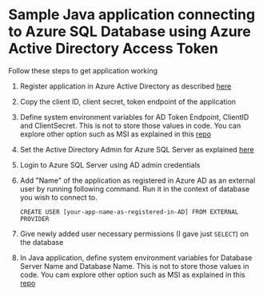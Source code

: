 # Sample Java application connecting to Azure SQL Database using Azure Active Directory Access Token

Follow these steps to get application working

1. Register application in Azure Active Directory as described  [here](https://docs.microsoft.com/en-us/azure/active-directory/develop/active-directory-integrating-applications)
2. Copy the client ID, client secret, token endpoint of the application
3. Define system environment variables for AD Token Endpoint, ClientID and ClientSecret. This is not to store those values in code. You can explore other option such as MSI as explained in this [repo](https://github.com/Mahesh-MSFT/JavaSQLWithAKVandMSI)
3. Set the Active Directory Admin for Azure SQL Server as explained [here](https://github.com/MicrosoftDocs/azure-docs/blob/master/articles/sql-database/sql-database-aad-authentication-configure.md)
4. Login to Azure SQL Server using AD admin credentials
3. Add "Name" of the application as registered in Azure AD as an external user by running following command. Run it in the context of   database you wish to connect to.
   
   `CREATE USER [your-app-name-as-registered-in-AD] FROM EXTERNAL PROVIDER`
4. Give newly added user necessary permissions (I gave just `SELECT`) on the database
5. In Java application, define system environment variables for Database Server Name and Database Name. This is not to store those values in code. You cam explore other option such as MSI as explained in this [repo](https://github.com/Mahesh-MSFT/JavaSQLWithAKVandMSI)
